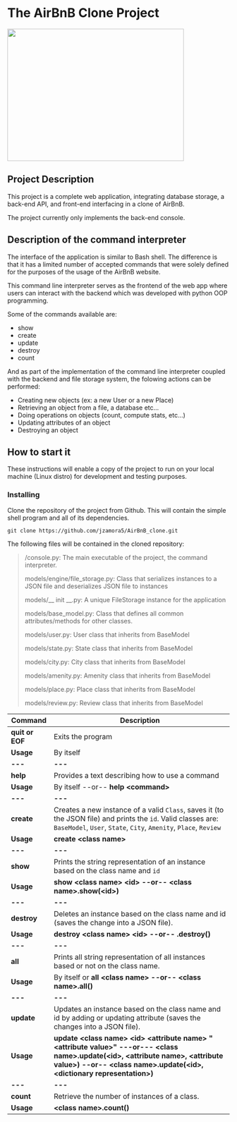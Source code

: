 # The AirBnB Clone Project
<img src=https://camo.githubusercontent.com/d8a348e1fceb92d45fa8981ac42a6223e454acefe89750896e80fd1287cab92b/68747470733a2f2f7777772e706e676974656d2e636f6d2f70696d67732f6d2f3133322d313332323132355f7472616e73706172656e742d6261636b67726f756e642d616972626e622d6c6f676f2d68642d706e672d646f776e6c6f61642e706e67 width="400" height="300">

## Project Description
This project is a complete web application, integrating database storage, a back-end API, and front-end interfacing in a clone of AirBnB.

The project currently only implements the back-end console.

## Description of the command interpreter
The interface of the application is similar to Bash shell. The difference is that it has a limited number of accepted commands that were solely defined for the purposes of the usage of the AirBnB website.

This command line interpreter serves as the frontend of the web app where users can interact with the backend which was developed with python OOP programming.

Some of the commands available are:

- show
- create
- update
- destroy
- count

And as part of the implementation of the command line interpreter coupled with the backend and file storage system, the folowing actions can be performed:

- Creating new objects (ex: a new User or a new Place)
- Retrieving an object from a file, a database etc…
- Doing operations on objects (count, compute stats, etc…)
- Updating attributes of an object
- Destroying an object

## How to start it
These instructions will enable a copy of the project to run on your local machine (Linux distro) for development and testing purposes.

### Installing
Clone the repository of the project from Github. This will contain the simple shell program and all of its dependencies.
```
git clone https://github.com/jzamora5/AirBnB_clone.git
```
The following files will be contained in the cloned repository:

<blockquote>
/console.py: The main executable of the project, the command interpreter.

models/engine/file_storage.py: Class that serializes instances to a JSON file and deserializes JSON file to instances

models/__ init __.py: A unique FileStorage instance for the application

models/base_model.py: Class that defines all common attributes/methods for other classes.

models/user.py: User class that inherits from BaseModel

models/state.py: State class that inherits from BaseModel

models/city.py: City class that inherits from BaseModel

models/amenity.py: Amenity class that inherits from BaseModel

models/place.py: Place class that inherits from BaseModel

models/review.py: Review class that inherits from BaseModel
</blockquote>



**Command** |	**Description**
-|-
**quit or EOF**	| Exits the program
**Usage**	| By itself
**---** | **---**
**help** | Provides a text describing how to use a command
**Usage**	| By itself --or-- **help \<command\>**
**---** | **---**
**create** | Creates a new instance of a valid `Class`, saves it (to the JSON file) and prints the `id`. Valid classes are: `BaseModel`, `User`, `State`, `City`, `Amenity`, `Place`, `Review`
**Usage**	| **create \<class name\>**
**---** | **---**
**show**	| Prints the string representation of an instance based on the class name and `id`
**Usage** |	**show \<class name\> \<id\> --or-- \<class name\>.show(\<id\>)**
**---** | **---**
**destroy**	| Deletes an instance based on the class name and id (saves the change into a JSON file).
**Usage**	| **destroy \<class name\> \<id\> --or-- .destroy()**
**---** | **---**
**all**	| Prints all string representation of all instances based or not on the class name.
**Usage** |	By itself or **all \<class name\> --or-- \<class name\>.all()**
**---** | **---**
**update** | Updates an instance based on the class name and id by adding or updating attribute (saves the changes into a JSON file).
**Usage**	| **update \<class name\> \<id\> \<attribute name\> "\<attribute value\>" ---or--- \<class name\>.update(\<id\>, \<attribute name\>, \<attribute value\>) --or-- \<class name\>.update(\<id\>, \<dictionary representation\>)**
**---** | **---**
**count**	| Retrieve the number of instances of a class.
**Usage**	| **\<class name\>.count()**
